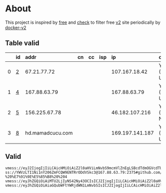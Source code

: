 
# About

This project is inspired by [free](https://github.com/freefq/free) and [check](https://github.com/yeahwu/check) to filter free [v2](https://github.com/v2fly/v2ray-core) site periodically by [docker-v2](https://hub.docker.com/r/v2ray/official)

    

## Table valid
|    | id                 | addr             | cn   | cc   | isp   | ip              | chatgpt          |
|---:|:-------------------|:-----------------|:-----|:-----|:------|:----------------|:-----------------|
|  0 | [2](config/2.json) | 67.21.77.72      |      |      |       | 107.167.18.42   | Yes (Region: US) |
|  1 | [4](config/4.json) | 167.88.63.79     |      |      |       | 167.88.63.79    | Yes (Region: US) |
|  2 | [5](config/5.json) | 156.225.67.78    |      |      |       | 46.182.107.216  | Yes (Region: NL) |
|  3 | [8](config/8.json) | hd.mamadcucu.com |      |      |       | 169.197.141.187 | Yes (Region: US) |

## Valid
```
vmess://eyJ2IjogIjIiLCAicHMiOiAiZ2l0aHViLmNvbS9mcmVlZnEgLSBcdTdmOGVcdTU2ZmRcdTUyYTBcdTUyMjlcdTc5OGZcdTVjM2NcdTRlOWFcdTVkZGVcdTZkMWJcdTY3NDlcdTc3ZjZTaGFya1RlY2hcdTY1NzBcdTYzNmVcdTRlMmRcdTVmYzMgMiIsICJhZGQiOiAiNjcuMjEuNzcuNzIiLCAicG9ydCI6ICI0NzE0MCIsICJpZCI6ICJmYWJiMzBlOC0zYTJjLTQxNDktOTY1MS0yNzU4Zjc3MTI0ODEiLCAiYWlkIjogIjY0IiwgInNjeSI6ICJhdXRvIiwgIm5ldCI6ICJ0Y3AiLCAidHlwZSI6ICJub25lIiwgImhvc3QiOiAiIiwgInBhdGgiOiAiIiwgInRscyI6ICIiLCAic25pIjogIiIsICJhbHBuIjogIiJ9
ss://YWVzLTI1Ni1nY206ZmFCQW9ENTRrODdVSkc3@167.88.63.79:2375#github.com/freefq%20-%20%E7%91%9E%E5%85%B8%20%204
vmess://eyJhZGQiOiAiMTU2LjIyNS42Ny43OCIsICJ2IjogIjIiLCAicHMiOiAiZ2l0aHViLmNvbS9mcmVlZnEgLSBcdTUzNTdcdTk3NWUgIDUiLCAicG9ydCI6IDQ1MDQyLCAiaWQiOiAiM2UwMTZjNGQtOTg2ZS00MmRmLTgzOGMtNjA0NmYzZDg5ZWNmIiwgImFpZCI6ICI2NCIsICJuZXQiOiAidGNwIiwgInR5cGUiOiAiIiwgImhvc3QiOiAiIiwgInBhdGgiOiAiLyIsICJ0bHMiOiAiIn0=
vmess://eyJhZGQiOiAiaGQubWFtYWRjdWN1LmNvbSIsICJ2IjogIjIiLCAicHMiOiAiZ2l0aHViLmNvbS9mcmVlZnEgLSBcdTdmOGVcdTU2ZmRDbG91ZEZsYXJlXHU1MTZjXHU1M2Y4Q0ROXHU4MjgyXHU3MGI5IDgiLCAicG9ydCI6IDIwOTUsICJpZCI6ICIxOTM1MGQ2NC02ODY4LTRhNjQtZTUwMS05YzBkZjkwM2Q3ODgiLCAiYWlkIjogIjAiLCAibmV0IjogIndzIiwgInR5cGUiOiAiIiwgImhvc3QiOiAiaDMubWFtYWRjdWN1LmNvbSIsICJwYXRoIjogIi8iLCAidGxzIjogIiJ9
```

